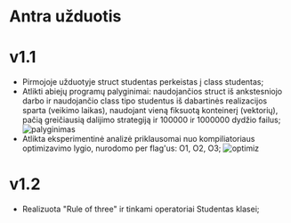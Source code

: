 # Antra užduotis

# v1.1
* Pirmojoje užduotyje struct studentas perkeistas į class studentas;
* Atlikti abiejų programų palyginimai: naudojančios struct iš ankstesniojo darbo ir naudojančio class tipo studentus iš dabartinės realizacijos sparta (veikimo laikas), naudojant vieną fiksuotą konteinerį (vektorių), pačią greičiausią dalijimo strategiją ir 100000 ir 1000000 dydžio failus;
![palyginimas](https://user-images.githubusercontent.com/90093949/144721432-f7759828-ad4a-4bf6-a5d9-1be2330f6585.PNG)
* Atlikta eksperimentinė analizė priklausomai nuo kompiliatoriaus optimizavimo lygio, nurodomo per flag'us: O1, O2, O3;
![optimiz](https://user-images.githubusercontent.com/90093949/144722712-a9e11fe3-7061-492c-b541-8d4d39651e48.PNG)

# v1.2
* Realizuota "Rule of three" ir tinkami operatoriai Studentas klasei;
